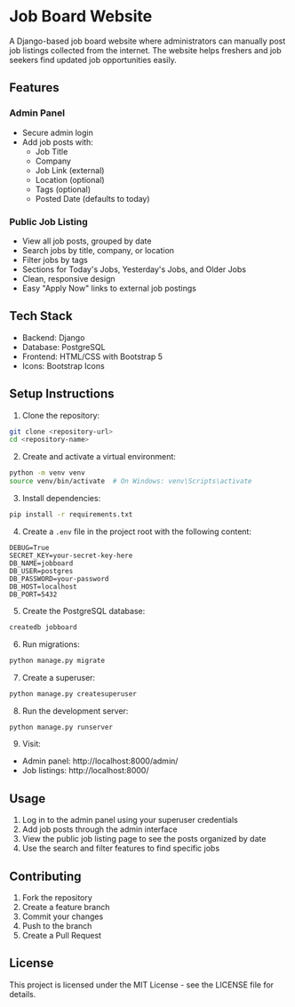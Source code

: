 # Job Board Website

A Django-based job board website where administrators can manually post job listings collected from the internet. The website helps freshers and job seekers find updated job opportunities easily.

## Features

### Admin Panel
- Secure admin login
- Add job posts with:
  - Job Title
  - Company
  - Job Link (external)
  - Location (optional)
  - Tags (optional)
  - Posted Date (defaults to today)

### Public Job Listing
- View all job posts, grouped by date
- Search jobs by title, company, or location
- Filter jobs by tags
- Sections for Today's Jobs, Yesterday's Jobs, and Older Jobs
- Clean, responsive design
- Easy "Apply Now" links to external job postings

## Tech Stack
- Backend: Django
- Database: PostgreSQL
- Frontend: HTML/CSS with Bootstrap 5
- Icons: Bootstrap Icons

## Setup Instructions

1. Clone the repository:
```bash
git clone <repository-url>
cd <repository-name>
```

2. Create and activate a virtual environment:
```bash
python -m venv venv
source venv/bin/activate  # On Windows: venv\Scripts\activate
```

3. Install dependencies:
```bash
pip install -r requirements.txt
```

4. Create a `.env` file in the project root with the following content:
```
DEBUG=True
SECRET_KEY=your-secret-key-here
DB_NAME=jobboard
DB_USER=postgres
DB_PASSWORD=your-password
DB_HOST=localhost
DB_PORT=5432
```

5. Create the PostgreSQL database:
```bash
createdb jobboard
```

6. Run migrations:
```bash
python manage.py migrate
```

7. Create a superuser:
```bash
python manage.py createsuperuser
```

8. Run the development server:
```bash
python manage.py runserver
```

9. Visit:
- Admin panel: http://localhost:8000/admin/
- Job listings: http://localhost:8000/

## Usage

1. Log in to the admin panel using your superuser credentials
2. Add job posts through the admin interface
3. View the public job listing page to see the posts organized by date
4. Use the search and filter features to find specific jobs

## Contributing

1. Fork the repository
2. Create a feature branch
3. Commit your changes
4. Push to the branch
5. Create a Pull Request

## License

This project is licensed under the MIT License - see the LICENSE file for details. 